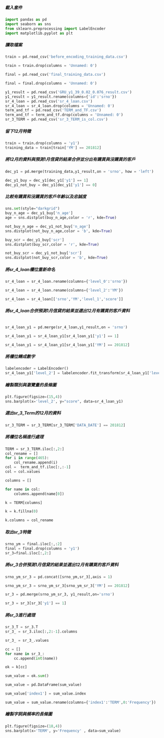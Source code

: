 ##### 載入套件

```python
import pandas as pd
import seaborn as sns
from sklearn.preprocessing import LabelEncoder
import matplotlib.pyplot as plt
```

##### 讀取檔案

```python
train = pd.read_csv('before_encoding_training_data.csv')

train = train.drop(columns = 'Unnamed: 0')

final = pd.read_csv('final_training_data.csv')

final = final.drop(columns = 'Unnamed: 0')

y1_result = pd.read_csv('GRU_y1_39_0.02_0.076_result.csv')
y1_result = y1_result.rename(columns={'id':'srno'})
sr_4_loan = pd.read_csv('sr_4_loan.csv')
sr_4_loan = sr_4_loan.drop(columns = 'Unnamed: 0')
term_and_tf = pd.read_csv('TERM_and_TF.csv')
term_and_tf = term_and_tf.drop(columns = 'Unnamed: 0')
sr_3_TERM = pd.read_csv('sr_3_TERM_is_col.csv')
```

##### 留下12月特徵

```python
train = train.drop(columns = 'y1')
training_data = train[train['YM'] == 201812]
```

##### 將12月的資料與預測1月信貸的結果合併並分出有購買與沒購買的客戶

```python
dec_y1 = pd.merge(training_data,y1_result,on = 'srno', how = 'left')

dec_y1_buy = dec_y1[dec_y1['y1'] == 1]
dec_y1_not_buy = dec_y1[dec_y1['y1'] == 0]
```

##### 比較有購買和沒購買的客戶年齡以及忠誠度

```python
sns.set(style="darkgrid")
buy_n_age = dec_y1_buy['n_age']
age = sns.distplot(buy_n_age,color = 'r', kde=True)

not_buy_n_age = dec_y1_not_buy['n_age']
sns.distplot(not_buy_n_age,color = 'b', kde=True)

buy_scr = dec_y1_buy['scr']
sns.distplot(buy_scr,color = 'r', kde=True)

not_buy_scr = dec_y1_not_buy['scr']
sns.distplot(not_buy_scr,color = 'b', kde=True)
```

##### 將sr_4_loan欄位重新命名

```python
sr_4_loan = sr_4_loan.rename(columns={'level_0':'srno'})

sr_4_loan = sr_4_loan.rename(columns={'level_2':'YM'})

sr_4_loan = sr_4_loan[['srno','YM','level_1','score']]
```

##### 將sr_4_loan合併預測1月信貸的結果並選出12月有購買的客戶資料

```python

sr_4_loan_y1 = pd.merge(sr_4_loan,y1_result,on = 'srno')

sr_4_loan_y1 = sr_4_loan_y1[sr_4_loan_y1['y1'] == 1]

sr_4_loan_y1 = sr_4_loan_y1[sr_4_loan_y1['YM'] == 201812]
```

##### 將欄位轉成數字

```python
labelencoder = LabelEncoder()
sr_4_loan_y1['level_2'] = labelencoder.fit_transform(sr_4_loan_y1['level_1'] )
```

##### 繪製類別與瀏覽量的長條圖

```python
plt.figure(figsize=(15,4))
sns.barplot(x='level_2', y="score", data=sr_4_loan_y1)
```

##### 選出sr_3_Term的12月的資料

```python
sr_3_TERM = sr_3_TERM[sr_3_TERM['DATA_DATE'] == 201812]
```

##### 將欄位名稱進行處理

```python
TERM = sr_3_TERM.iloc[:,2:]
col_rename = []
for i in range(465):
    col_rename.append(i)
col =  term_and_tf.iloc[:,:-1]
col = col.values

columns = []

for name in col:
    columns.append(name[0])

k = TERM[columns]

k = k.fillna(0)

k.columns = col_rename
```

##### 取出sr_3特徵

```python
srno_ym = final.iloc[:,:2]
final = final.drop(columns = 'y1')
sr_3=final.iloc[:,2:]
```

##### 將sr_3合併預測1月信貸的結果並選出12月有購買的客戶資料

```python
srno_ym_sr_3 = pd.concat([srno_ym,sr_3],axis = 1)

srno_ym_sr_3 = srno_ym_sr_3[srno_ym_sr_3['YM'] == 201812]

sr_3 = pd.merge(srno_ym_sr_3, y1_result,on='srno')

sr_3 = sr_3[sr_3['y1'] == 1]
```

##### 將sr_3進行處理

```python
sr_3_T = sr_3.T
sr_3_ = sr_3.iloc[:,2:-1].columns

sr_3_ = sr_3_.values

cc = []
for name in sr_3_:
    cc.append(int(name))

ok = k[cc]

sum_value = ok.sum()

sum_value = pd.DataFrame(sum_value)

sum_value['index1'] = sum_value.index

sum_value = sum_value.rename(columns={'index1':'TERM',0:'Frequency'})
```

##### 繪製字詞與頻率的長條圖

```python
plt.figure(figsize=(18,4))
sns.barplot(x='TERM', y='Frequency' , data=sum_value)
```